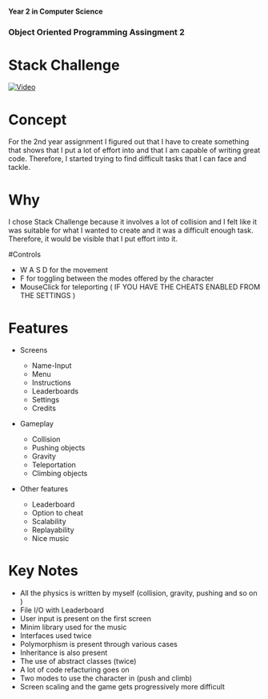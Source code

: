 #### Year 2 in Computer Science
### Object Oriented Programming Assingment 2

# Stack Challenge
[![Video](http://img.youtube.com/vi/-xkhMPUjuis/0.jpg)](https://www.youtube.com/watch?v=-xkhMPUjuis)
# Concept
For the 2nd year assignment I figured out that I have to create something that shows that I put a lot of effort into and that I am capable of writing great code.
Therefore, I started trying to find difficult tasks that I can face and tackle.

# Why
I chose Stack Challenge because it involves a lot of collision and I felt like it was suitable for what I wanted to create and it was a difficult enough task. Therefore, it would be visible that I put effort into it.

#Controls

* W A S D for the movement
* F for toggling between the modes offered by the character
* MouseClick for teleporting ( IF YOU HAVE THE CHEATS ENABLED FROM THE SETTINGS )

# Features

* Screens
  * Name-Input
  * Menu
  * Instructions
  * Leaderboards	
  * Settings
  * Credits

* Gameplay
  * Collision
  * Pushing objects
  * Gravity
  * Teleportation
  * Climbing objects

* Other features
  * Leaderboard
  * Option to cheat
  * Scalability
  * Replayability
  * Nice music
  
# Key Notes

* All the physics is written by myself (collision, gravity, pushing and so on )
* File I/O with Leaderboard
* User input is present on the first screen
* Minim library used for the music
* Interfaces used twice 
* Polymorphism is present through various cases
* Inheritance is also present
* The use of abstract classes (twice)
* A lot of code refacturing goes on 
* Two modes to use the character in (push and climb)
* Screen scaling and the game gets progressively more difficult
